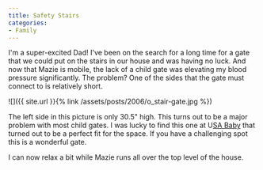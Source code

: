 ```yaml
---
title: Safety Stairs
categories:
- Family
---
```


I'm a super-excited Dad! I've been on the search for a long time for a gate that we could put on the stairs in our house and was having no luck. And now that Mazie is mobile, the lack of a child gate was elevating my blood pressure significantly. The problem? One of the sides that the gate must connect to is relatively short.

![]({{ site.url }}{% link /assets/posts/2006/o_stair-gate.jpg %})

The left side in this picture is only 30.5" high. This turns out to be a major problem with most child gates. I was lucky to find this one at U[SA Baby](http://www.usababy.com/) that turned out to be a perfect fit for the space. If you have a challenging spot this is a wonderful gate.

I can now relax a bit while Mazie runs all over the top level of the house.



